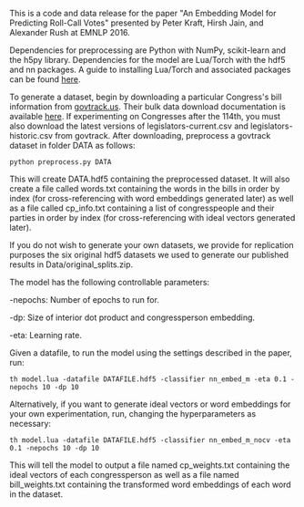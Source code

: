 This is a code and data release for the paper "An Embedding Model for Predicting Roll-Call Votes" presented by Peter Kraft, Hirsh Jain, and Alexander Rush at EMNLP 2016.

Dependencies for preprocessing are Python with NumPy, scikit-learn and the h5py library.  Dependencies for the model are Lua/Torch with the hdf5 and nn packages.  A guide to installing Lua/Torch and associated packages can be found [here](http://torch.ch/docs/getting-started.html).

To generate a dataset, begin by downloading a particular Congress's bill information from [govtrack.us](http://govtrack.us).  Their bulk data download documentation is available [here](http://govtrack.us/developers/data).  If experimenting on Congresses after the 114th, you must also download the latest versions of legislators-current.csv and legislators-historic.csv from govtrack.  After downloading, preprocess a govtrack dataset in folder DATA as follows:

    python preprocess.py DATA

This will create DATA.hdf5 containing the preprocessed dataset.  It will also create a file called words.txt containing the words in the bills in order by index (for cross-referencing with word embeddings generated later) as well as a file called cp_info.txt containing a list of congresspeople and their parties in order by index (for cross-referencing with ideal vectors generated later).

If you do not wish to generate your own datasets, we provide for replication purposes the six original hdf5 datasets we used to generate our published results in Data/original_splits.zip.

The model has the following controllable parameters:

-nepochs:  Number of epochs to run for.

-dp:  Size of interior dot product and congressperson embedding.

-eta:  Learning rate.

Given a datafile, to run the model using the settings described in the paper, run:

    th model.lua -datafile DATAFILE.hdf5 -classifier nn_embed_m -eta 0.1 -nepochs 10 -dp 10

Alternatively, if you want to generate ideal vectors or word embeddings for your own experimentation, run, changing the hyperparameters as necessary:

    th model.lua -datafile DATAFILE.hdf5 -classifier nn_embed_m_nocv -eta 0.1 -nepochs 10 -dp 10

This will tell the model to output a file named cp_weights.txt containing the ideal vectors of each congressperson as well as a file named bill_weights.txt containing the transformed word embeddings of each word in the dataset.

